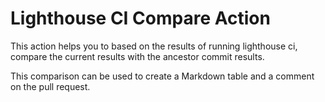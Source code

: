 # Lighthouse CI Compare Action

This action helps you to based on the results of running lighthouse ci, compare
the current results with the ancestor commit results.

This comparison can be used to create a Markdown table and a comment on the pull
request.
